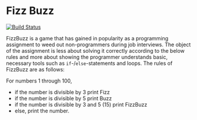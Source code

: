 # Fizz Buzz

[![Build Status](https://secure.travis-ci.org/keyvanakbary/fizz-buzz.svg?branch=master)](http://travis-ci.org/keyvanakbary/fizz-buzz)

FizzBuzz is a game that has gained in popularity as a programming assignment to weed out non-programmers during job interviews. The object of the assignment is less about solving it correctly according to the below rules and more about showing the programmer understands basic, necessary tools such as `if`-/`else`-statements and loops. The rules of FizzBuzz are as follows:

For numbers 1 through 100,

* if the number is divisible by 3 print Fizz
* if the number is divisible by 5 print Buzz
* if the number is divisible by 3 and 5 (15) print FizzBuzz
* else, print the number.